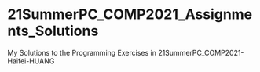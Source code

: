 # 21SummerPC_COMP2021_Assignments_Solutions
My Solutions to the Programming Exercises in 21SummerPC_COMP2021-Haifei-HUANG
